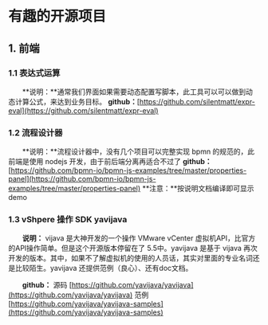 # 有趣的开源项目

## 1. 前端

### 1.1 表达式运算

　　**说明：**通常我们界面如果需要动态配置写脚本，此工具可以可以做到动态计算公式，来达到业务目标。
**github：**[https://github.com/silentmatt/expr-eval](https://github.com/silentmatt/expr-eval)

### 1.2 流程设计器

　　**说明：**流程设计器中，没有几个项目可以完整实现 bpmn 的规范的，此前端是使用 nodejs 开发，由于前后端分离再适合不过了
**github：**[https://github.com/bpmn-io/bpmn-js-examples/tree/master/properties-panel](https://github.com/bpmn-io/bpmn-js-examples/tree/master/properties-panel)
**注意：**按说明文档编译即可显示demo

### 1.3 vShpere 操作 SDK yavijava

　　**说明：** vijava 是大神开发的一个操作 VMware vCenter 虚拟机API，比官方的API操作简单。但是这个开源版本停留在了 5.5中。yavijava 是基于 vijava 再次开发的版本。其中，如果不了解虚拟机的使用的人员话，其实对里面的专业名词还是比较陌生。yavijava 还提供范例（良心）、还有doc文档。

　　**github：**
源码 [https://github.com/yavijava/yavijava](https://github.com/yavijava/yavijava)
范例 [https://github.com/yavijava/yavijava-samples](https://github.com/yavijava/yavijava-samples)
